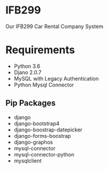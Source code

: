 # IFB299
Our IFB299 Car Rental Company System


# Requirements
* Python 3.6
* Djano 2.0.7
* MySQL with Legacy Authentication
* Python Mysql Connector

## Pip Packages
* django
* django-bootstrap4
* django-boostrap-datepicker
* django-forms-boostrap
* django-graphos
* mysql-connector
* mysql-connector-python
* mysqlclient